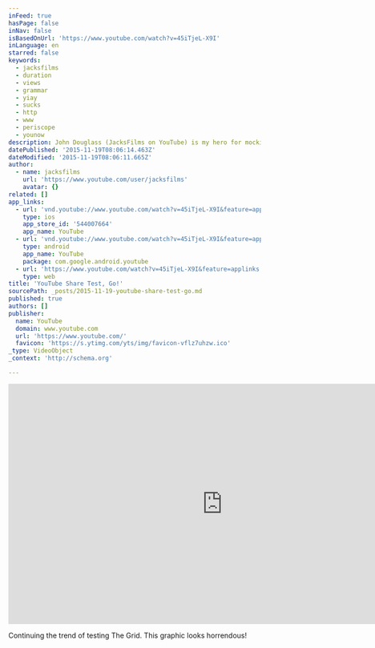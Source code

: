 ```yaml
---
inFeed: true
hasPage: false
inNav: false
isBasedOnUrl: 'https://www.youtube.com/watch?v=45iTjeL-X9I'
inLanguage: en
starred: false
keywords:
  - jacksfilms
  - duration
  - views
  - grammar
  - yiay
  - sucks
  - http
  - www
  - periscope
  - younow
description: John Douglass (JacksFilms on YouTube) is my hero for mocking grammar in this series.
datePublished: '2015-11-19T08:06:14.463Z'
dateModified: '2015-11-19T08:06:11.665Z'
author:
  - name: jacksfilms
    url: 'https://www.youtube.com/user/jacksfilms'
    avatar: {}
related: []
app_links:
  - url: 'vnd.youtube://www.youtube.com/watch?v=45iTjeL-X9I&feature=applinks'
    type: ios
    app_store_id: '544007664'
    app_name: YouTube
  - url: 'vnd.youtube://www.youtube.com/watch?v=45iTjeL-X9I&feature=applinks'
    type: android
    app_name: YouTube
    package: com.google.android.youtube
  - url: 'https://www.youtube.com/watch?v=45iTjeL-X9I&feature=applinks'
    type: web
title: 'YouTube Share Test, Go!'
sourcePath: _posts/2015-11-19-youtube-share-test-go.md
published: true
authors: []
publisher:
  name: YouTube
  domain: www.youtube.com
  url: 'https://www.youtube.com/'
  favicon: 'https://s.ytimg.com/yts/img/favicon-vflz7uhzw.ico'
_type: VideoObject
_context: 'http://schema.org'

---
```

<iframe src="https://cdn.embedly.com/widgets/media.html?src=https%3A%2F%2Fwww.youtube.com%2Fembed%2F45iTjeL-X9I%3Ffeature%3Doembed&amp;url=https%3A%2F%2Fwww.youtube.com%2Fwatch%3Fv%3D45iTjeL-X9I&amp;image=https%3A%2F%2Fi.ytimg.com%2Fvi%2F45iTjeL-X9I%2Fhqdefault.jpg&amp;key=b7d04c9b404c499eba89ee7072e1c4f7&amp;type=text%2Fhtml&amp;schema=youtube" width="854" height="480" scrolling="no" frameborder="0" allowfullscreen="allowfullscreen" style=""></iframe>

Continuing the trend of testing The Grid. This graphic looks horrendous!